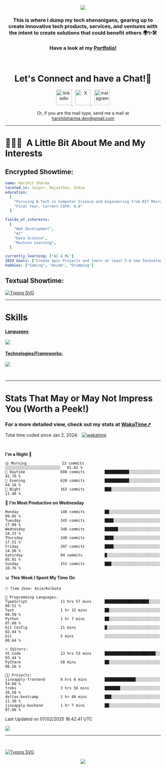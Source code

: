 <p align="center">
  <img src="https://capsule-render.vercel.app/api?type=waving&color=0:000000,100:ec1515&height=140&section=header&animation=fadeIn&text=Hello!&fontColor=ffffff&fontAlignY=34"/>
</p>

<h3 align="center">
This is where I dump my tech shenanigans, gearing up to create innovative tech products, services, and ventures with the intent to create solutions that could benefit others 🌍✨🛠️
</h3>

<h3 align="center">
<a target="blank">Have a look at my <a href="https://harshilshrma.vercel.app">Portfolio!</a>
</h3>



<br>

<h1 align="center">
  Let's Connect and have a Chat!💬
</h1>

<p align="center">
<a href="https://www.linkedin.com/in/harshilshrma/">
  <img src="https://user-images.githubusercontent.com/46517096/166973395-19676cd8-f8ec-4abf-83ff-da8243505b82.png" alt="linkedin" height="50">
</a>
&nbsp;
<a href="https://twitter.com/harshilshrma">
  <img src="https://user-images.githubusercontent.com/46517096/166974271-91dfa250-d70b-4cb9-8707-f1bda1b708c3.png" alt="X" height="50">
</a>
&nbsp;
<a href="https://www.instagram.com/harshilshrma/">
  <img src="https://user-images.githubusercontent.com/46517096/166974368-9798f39f-1f46-499c-b14e-81f0a3f83a06.png" alt="instagram" height="50">
</a>
</p>

<p align="center">
<a>Or, if you are the mail type, send me a mail at <a href="mailto:harshilsharma.dev@gmail.com">harshilsharma.dev@gmail.com</a>
</p>

---

<h1> 👨🏻‍💻 &nbsp;A Little Bit About Me and My Interests</h1>

<h2>Encrypted Showtime:</h2>

```yaml
name: Harshil Sharma
located_in: Jaipur, Rajasthan, India
education:
  [
    "Pursuing B.Tech in Computer Science and Engineering from BIT Mesra",
    "Final Year, Current CGPA: 8.0"
  ]

fields_of_interests:
  [
    "Web Development",
    "AI"
    "Data Science",
    "Machine Learning",
  ]

currently_learning: ["AI & ML"]
2024 Goals: ["Create epic Projects and learn at least 5-8 new Technologies."]
hobbies: ["Gaming", "Anime", "Drumming"]
```

<h2>Textual Showtime:</h2>

[![Typing SVG](https://readme-typing-svg.demolab.com?font=Poppins&size=65&duration=1800&pause=1200&color=F7F7F7&background=0D1117&center=true&vCenter=true&random=false&width=2420&height=300&lines=Hey+there%2C+I'm+Harshil;welcome+to+my+life.exe;Get+ready!+The+next+10+points+offer+a+peek+into+my+world;1%2F10%3A+I'm+Currently+pursuing+B.Tech+in+Computer+Science;2%2F10%3A+Coding+by+day%2C+gaming+by+code's+moonlight;3%2F10%3A+Mastering+skills+for+a+Koenigsegg-fueled+tomorrow;4%2F10%3A+I+excel+in+organized+everything%E2%80%94code%2C+spaces%2C+and+life;5%2F10%3A+Coffee%E2%80%94the+real+code+compiler+behind+my+smarts;6%2F10%3A+Learning+AI+to+make+tech+smarter+and+less+Terminator-y;7%2F10%3A+Obsessed+with+LeetCode%E2%80%94tackling+programming+puzzles+daily;8%2F10%3A+Java+holds+the+throne+in+my+coding+kingdom%E2%80%94top+dog;9%2F10%3A+Striving+to+craft+tech+solutions+that+better+the+world;10%2F10%3A+Working+to+leave+a+positive+impact%2C+doing+good+deeds+before+I+go!;thanks+for+diving+into+my+coding+tale%E2%80%94appreciate+it!;(%E3%80%83%EF%BF%A3%EF%B8%B6%EF%BF%A3)%E4%BA%BA(%EF%BF%A3%EF%B8%B6%EF%BF%A3%E3%80%83))](#)

---

# Skills
<p align="center">
  <a href="https://skillicons.dev">
   <h4>Languages</h4>
    <img src="https://skillicons.dev/icons?i=java,javascript,typescript,python,c,kotlin" />
    <h4>Technologies/Frameworks:</h4>
    <img src="https://skillicons.dev/icons?i=html,css,react,nextjs,tailwind,bootstrap,nodejs,expressjs,mysql,postgresql,git,github,vscode,idea,androidstudio" />
  </a>
</p>

<br>

---

# Stats That May or May Not Impress You (Worth a Peek!)
<h3>For a more detailed view, check out my stats at <a href="https://wakatime.com/@harshilshrma">WakaTime➚</a></h3>

Total time coded since Jan 2, 2024: &nbsp; [![wakatime](https://wakatime.com/badge/user/018cc9b3-bdfa-4ef4-a679-8bc20c997551.svg)](https://wakatime.com/@018cc9b3-bdfa-4ef4-a679-8bc20c997551)


<br>

<!--START_SECTION:waka-->
**I'm a Night 🦉** 

```text
🌞 Morning                23 commits          ░░░░░░░░░░░░░░░░░░░░░░░░░   01.62 % 
🌆 Daytime                608 commits         ███████████░░░░░░░░░░░░░░   42.76 % 
🌃 Evening                628 commits         ███████████░░░░░░░░░░░░░░   44.16 % 
🌙 Night                  163 commits         ███░░░░░░░░░░░░░░░░░░░░░░   11.46 % 
```
📅 **I'm Most Productive on Wednesday** 

```text
Monday                   140 commits         ██░░░░░░░░░░░░░░░░░░░░░░░   09.85 % 
Tuesday                  243 commits         ████░░░░░░░░░░░░░░░░░░░░░   17.09 % 
Wednesday                346 commits         ██████░░░░░░░░░░░░░░░░░░░   24.33 % 
Thursday                 249 commits         ████░░░░░░░░░░░░░░░░░░░░░   17.51 % 
Friday                   207 commits         ████░░░░░░░░░░░░░░░░░░░░░   14.56 % 
Saturday                 84 commits          █░░░░░░░░░░░░░░░░░░░░░░░░   05.91 % 
Sunday                   153 commits         ███░░░░░░░░░░░░░░░░░░░░░░   10.76 % 
```


📊 **This Week I Spent My Time On** 

```text
🕑︎ Time Zone: Asia/Kolkata

💬 Programming Languages: 
TypeScript               11 hrs 57 mins      ████████████████████░░░░░   80.51 % 
Text                     1 hr 15 mins        ██░░░░░░░░░░░░░░░░░░░░░░░   08.50 % 
Python                   1 hr 7 mins         ██░░░░░░░░░░░░░░░░░░░░░░░   07.60 % 
Git Config               21 mins             █░░░░░░░░░░░░░░░░░░░░░░░░   02.44 % 
Git                      5 mins              ░░░░░░░░░░░░░░░░░░░░░░░░░   00.64 % 

🔥 Editors: 
VS Code                  13 hrs 53 mins      ███████████████████████░░   93.44 % 
PyCharm                  58 mins             ██░░░░░░░░░░░░░░░░░░░░░░░   06.56 % 

🐱‍💻 Projects: 
jinxapply-frontend       8 hrs 6 mins        ██████████████░░░░░░░░░░░   54.60 % 
treks                    3 hrs 56 mins       ███████░░░░░░░░░░░░░░░░░░   26.50 % 
deltax-bootcamp          1 hr 40 mins        ███░░░░░░░░░░░░░░░░░░░░░░   11.30 % 
jinxapply-backend        1 hr 7 mins         ██░░░░░░░░░░░░░░░░░░░░░░░   07.60 % 
```


 Last Updated on 07/02/2025 18:42:41 UTC
<!--END_SECTION:waka-->

![](https://komarev.com/ghpvc/?username=harshilshrma&color=941315&label=Profile+Visits)


---

<br>

[![Typing SVG](https://readme-typing-svg.demolab.com?font=Gloria+Hallelujah&size=65&duration=2000&pause=1200&color=F7F7F7&background=0D1117&center=true&vCenter=true&random=false&width=2580&height=100&lines=thanks+for+making+it+to+the+end!+Now+go+grab+a+coffee%2C+you've+earned+it!+%F0%9F%98%84%E2%98%95%EF%B8%8F)](#)

<p align="center">
  <img src="https://capsule-render.vercel.app/api?type=waving&color=0:ec1515,150:000000&animation=fadeIn&height=100&section=footer"/>
</p>
